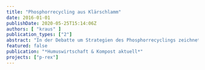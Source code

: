 ```yaml
---
title: "Phosphorrecycling aus Klärschlamm"
date: 2016-01-01
publishDate: 2020-05-25T15:14:06Z
authors: [ "kraus" ]
publication_types: ["2"]
abstract: "In der Debatte um Strategien des Phosphorrecyclings zeichnet sich immer mehr ab, dass ein Ende der bodenbezogenen Verwertung von Klärschlamm nicht zielführend ist, wenn Schlämme für dieses Recyclingverfahren qualitativ geeignet sind."
featured: false
publication: "*Humuswirtschaft & Kompost aktuell*"
projects: ["p-rex"]
---
```


